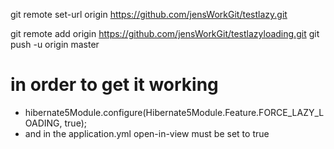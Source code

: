git remote set-url origin https://github.com/jensWorkGit/testlazy.git

git remote add origin https://github.com/jensWorkGit/testlazyloading.git
git push -u origin master

# in order to get it working 
* hibernate5Module.configure(Hibernate5Module.Feature.FORCE_LAZY_LOADING, true);
* and in the application.yml open-in-view must be set to true
